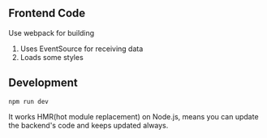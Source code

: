 ## Frontend Code

Use webpack for building

1. Uses EventSource for receiving data
2. Loads some styles

## Development

```
npm run dev
```

It works HMR(hot module replacement) on Node.js, means you can update the backend's code and keeps updated always.
